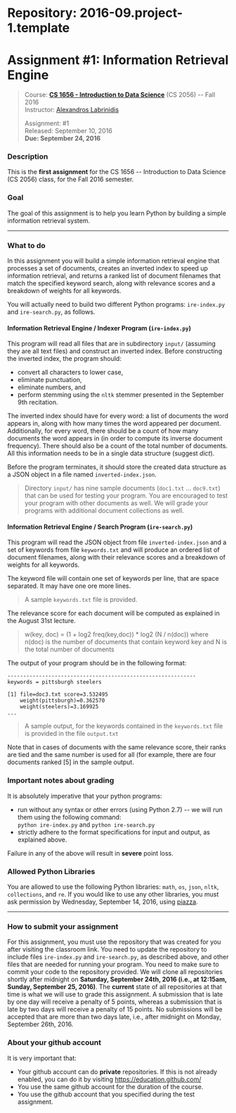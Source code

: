 # Repository: 2016-09.project-1.template
# Assignment #1: Information Retrieval Engine  

> Course: **[CS 1656 - Introduction to Data Science](http://cs1656.org)** (CS 2056) -- Fall 2016    
> Instructor: [Alexandros Labrinidis](http://labrinidis.cs.pitt.edu)  
> 
> Assignment: #1  
> Released: September 10, 2016  
> **Due:      September 24, 2016**

### Description
This is the **first assignment** for the CS 1656 -- Introduction to Data Science (CS 2056) class, for the Fall 2016 semester.

### Goal
The goal of this assignment is to help you learn Python by building a simple information retrieval system.

---

### What to do
In this assignment you will build a simple information retrieval engine that processes a set of documents, creates an inverted index to speed up information retrieval, and returns a ranked list of document filenames that match the specified keyword search, along with relevance scores and a breakdown of weights for all keywords.

You will actually need to build two different Python programs: `ire-index.py` and `ire-search.py`, as follows.

#### Information Retrieval Engine / Indexer Program (`ire-index.py`)
This program will read all files that are in subdirectory `input/` (assuming they are all text files) and construct an inverted index. Before constructing the inverted index, the program should:
* convert all characters to lower case,  
* eliminate punctuation,  
* eliminate numbers, and  
* perform stemming using the `nltk` stemmer presented in the September 9th recitation.  

The inverted index should have for every word: a list of documents the word appears in, along with how many times the word appeared per document. Additionally, for every word, there should be a count of how many documents the word appears in (in order to compute its inverse document frequency). There should also be a count of the total number of documents. All this information needs to be in a single data structure (suggest *dict*).

Before the program terminates, it should store the created data structure as a JSON object in a file named `inverted-index.json`. 

> Directory `input/` has nine sample documents (`doc1.txt` ... `doc9.txt`) that can be used for testing your program. You are encouraged to test your program with other documents as well. We will grade your programs with additional document collections as well. 
>

#### Information Retrieval Engine / Search Program (`ire-search.py`)
This program will read the JSON object from file `inverted-index.json` and a set of keywords from file `keywords.txt` and will produce an ordered list of document filenames, along with their relevance scores and a breakdown of weights for all keywords.

The keyword file will contain one set of keywords per line, that are space separated. It may have one ore more lines.
> A sample `keywords.txt` file is provided.
>

The relevance score for each document will be computed as explained in the August 31st lecture. 
> w(key, doc) = (1 + log2 freq(key,doc)) * log2 (N / n(doc))
> where n(doc) is the number of documents that contain keyword key and N is the total number of documents
>

The output of your program should be in the following format:

```
------------------------------------------------------------
keywords = pittsburgh steelers 

[1] file=doc3.txt score=3.532495
    weight(pittsburgh)=0.362570
    weight(steelers)=3.169925
...
```
> A sample output, for the keywords contained in the `keywords.txt` file is provided in the file `output.txt` 
>  

Note that in cases of documents with the same relevance score, their ranks are tied and the same number is used for all (for example, there are four documents ranked [5] in the sample output. 

### Important notes about grading
It is absolutely imperative that your python programs:  
* run without any syntax or other errors (using Python 2.7) -- we will run them using the following command:  
`python ire-index.py`  and 
`python ire-search.py`
* strictly adhere to the format specifications for input and output, as explained above.     

Failure in any of the above will result in **severe** point loss. 


### Allowed Python Libraries
You are allowed to use the following Python libraries:
`math`, `os`, `json`, `nltk`, `collections`, and `re`.
If you would like to use any other libraries, you must ask permission by Wednesday, September 14, 2016, using [piazza](http://piazza.cs1656.org).

---

### How to submit your assignment
For this assignment, you must use the repository that was created for you after visiting the classroom link. You need to update the repository to include files `ire-index.py` and `ire-search.py`, as described above, and other files that are needed for running your program. You need to make sure to commit your code to the repository provided. We will clone all repositories shortly after midnight on **Saturday, September 24th, 2016 (i.e., at 12:15am, Sunday, September 25, 2016)**. The **current** state of all repositories at that time is what we will use to grade this assignment. A submission that is late by one day will receive a penalty of 5 points, whereas a submission that is late by two days will receive a penalty of 15 points. No submissions will be accepted that are more than two days late, i.e., after midnight on Monday, September 26th, 2016.

### About your github account
It is very important that:  
* Your github account can do **private** repositories. If this is not already enabled, you can do it by visiting <https://education.github.com/>  
* You use the same github account for the duration of the course.  
* You use the github account that you specified during the test assignment.    
